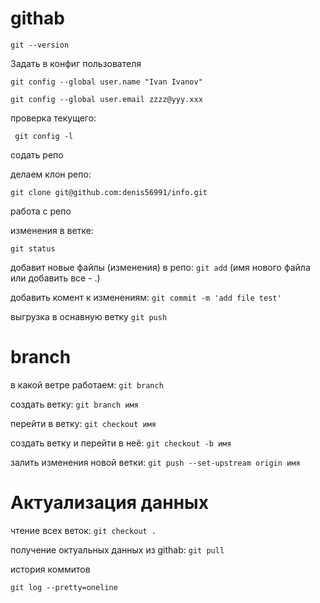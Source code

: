 # githab

`git --version`

Задать в конфиг пользователя

```
git config --global user.name "Ivan Ivanov"

git config --global user.email zzzz@yyy.xxx
```

проверка текущего:

` git config -l`


содать репо

делаем клон репо:

`git clone git@github.com:denis56991/info.git`

работа с репо

изменения в ветке:

`git status`

добавит новые файлы (изменения) в репо:
`git add` (имя нового файла или добавить все - .)

добавить комент к изменениям:
`git commit -m 'add file test'`

выгрузка в оснавную ветку
`git push`

# branch

в какой ветре работаем:
`git branch`

создать ветку:
`git branch имя`

перейти в ветку:
`git checkout имя`

создать ветку и перейти в неё:
`git checkout -b имя`

залить изменения новой ветки:
`git push --set-upstream origin имя`

# Актуализация данных

чтение всех веток:
`git checkout .`

получение октуальных данных из githab:
`git pull`

история коммитов

`git log --pretty=oneline`